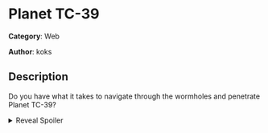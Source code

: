 # Planet TC-39

**Category**: Web

**Author**: koks

## Description

Do you have what it takes to navigate through the wormholes and penetrate Planet TC-39?

<details>
<summary>Reveal Spoiler</summary>

[This has 2 flags, defined in .env]

Solutions:
- For Flag 1: -0, 0 or undefined, undefined or 2 numbers bigger than the allowed limit for numbers
- For Flag 2: -0, 0
  
Flags:
- Part 1: "CCSC{so_JS_has_an_em0_streak_its_part_of_what_makes_it_s0_r4d}"
- Part 2: "CCSC{s0ometim3s_JS_is_m0re_f4rt_than_science}"
</details>
